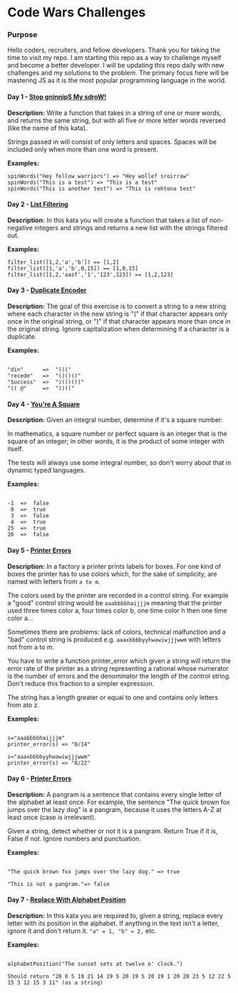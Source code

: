 # Code Wars Challenges

### Purpose
Hello coders, recruiters, and fellow developers. Thank you for taking the time to visit my repo. I am starting this repo as a way to challenge myself and become a better developer. I will be updating this repo daily with new challenges and my solutions to the problem. The primary focus here will be mastering JS as it is the most popular programming language in the world. 


#### Day 1 -  [Stop gninnipS My sdroW!](./Day1-Stop-gninnipS-My-sdroW!/main.js)

**Description:**
Write a function that takes in a string of one or more words, and returns the same string, but with all five or more letter words reversed (like the name of this kata).

Strings passed in will consist of only letters and spaces.
Spaces will be included only when more than one word is present.

**Examples:**

```
spinWords("Hey fellow warriors") => "Hey wollef sroirraw" 
spinWords("This is a test") => "This is a test" 
spinWords("This is another test") => "This is rehtona test"

```

#### Day 2 -  [List Filtering](./Day2-List-Filtering/main.js)

**Description:**
In this kata you will create a function that takes a list of non-negative integers and strings and returns a new list with the strings filtered out.

**Examples:**
```
filter_list([1,2,'a','b']) == [1,2]
filter_list([1,'a','b',0,15]) == [1,0,15]
filter_list([1,2,'aasf','1','123',123]) == [1,2,123]

```

#### Day 3 -  [Duplicate Encoder](./Day3-Duplicate-Encoder/main.js)

**Description:**
The goal of this exercise is to convert a string to a new string where each character in the new string is "(" if that character appears only once in the original string, or ")" if that character appears more than once in the original string. Ignore capitalization when determining if a character is a duplicate.

**Examples:**
```

"din"      =>  "((("
"recede"   =>  "()()()"
"Success"  =>  ")())())"
"(( @"     =>  "))((" 

```


#### Day 4 -  [You're A Square](./Day4-You're-a-square!/main.js)

**Description:**
Given an integral number, determine if it's a square number:

In mathematics, a square number or perfect square is an integer that is the square of an integer; in other words, it is the product of some integer with itself.

The tests will always use some integral number, so don't worry about that in dynamic typed languages.

**Examples:**

```

-1  =>  false
 0  =>  true
 3  =>  false
 4  =>  true
25  =>  true
26  =>  false

```

#### Day 5 -  [Printer Errors](./Day5-Printer-Errors/main.js)

**Description:**
In a factory a printer prints labels for boxes. For one kind of boxes the printer has to use colors which, for the sake of simplicity, are named with letters from ```a to m```.

The colors used by the printer are recorded in a control string. For example a "good" control string would be ```aaabbbbhaijjjm``` meaning that the printer used three times color a, four times color b, one time color h then one time color a...

Sometimes there are problems: lack of colors, technical malfunction and a "bad" control string is produced e.g. ```aaaxbbbbyyhwawiwjjjwwm``` with letters not from a to m.

You have to write a function printer_error which given a string will return the error rate of the printer as a string representing a rational whose numerator is the number of errors and the denominator the length of the control string. Don't reduce this fraction to a simpler expression.

The string has a length greater or equal to one and contains only letters from ato z.

**Examples:**
```

s="aaabbbbhaijjjm"
printer_error(s) => "0/14"

s="aaaxbbbbyyhwawiwjjjwwm"
printer_error(s) => "8/22"

```

#### Day 6 -  [Printer Errors](./Day6-Detect-Pangram/main.js)

**Description:**
A pangram is a sentence that contains every single letter of the alphabet at least once. For example, the sentence "The quick brown fox jumps over the lazy dog" is a pangram, because it uses the letters A-Z at least once (case is irrelevant).

Given a string, detect whether or not it is a pangram. Return True if it is, False if not. Ignore numbers and punctuation.

**Examples:**
```

"The quick brown fox jumps over the lazy dog." => true

"This is not a pangram."=> false

```

#### Day 7 -  [Replace With Alphabet Position](./Day7-Replace-With-Alphabet-Position/main.js)

**Description:**
In this kata you are required to, given a string, replace every letter with its position in the alphabet.
If anything in the text isn't a letter, ignore it and don't return it.
```"a" = 1, "b" = 2,``` etc.

**Examples:**
```

alphabetPosition("The sunset sets at twelve o' clock.")

Should return "20 8 5 19 21 14 19 5 20 19 5 20 19 1 20 20 23 5 12 22 5 15 3 12 15 3 11" (as a string)

```